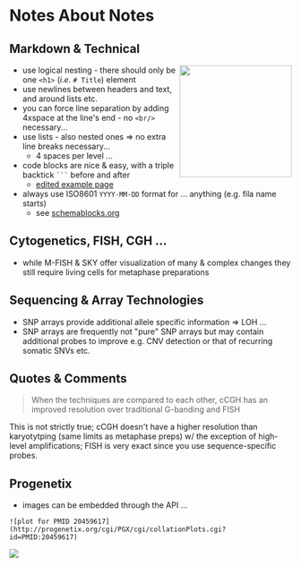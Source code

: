 # Notes About Notes

## Markdown & Technical

<a href="https://xkcd.com/1179/" target="_blank"><img src="https://imgs.xkcd.com/comics/iso_8601.png"  align="right" style="margin 20px 0px 30px 20px; width: 200px; clear:none;" /></a>
* use logical nesting - there should only be one `<h1>` (_i.e._ `# Title`) element
* use newlines between headers and text, and around lists etc.
* you can force line separation by adding 4xspace at the line's end - no `<br/>` necessary...
* use lists - also nested ones => no extra line breaks necessary...
    - 4 spaces per level ...
* code blocks are nice & easy, with a triple backtick <code>```</code> before and after
    - [edited example page](./Janne-Berger/day_05/storage.md)
* always use ISO8601 `YYYY-MM-DD` format for ... anything (e.g. fila name starts)
    - see [schemablocks.org](https://schemablocks.org/standards-recommendations/#dates-times)

## Cytogenetics, FISH, CGH ...

* while M-FISH & SKY offer visualization of many & complex changes they still
require living cells for metaphase preparations

## Sequencing  & Array Technologies

* SNP arrays provide additional allele specific information => LOH ...
* SNP arrays are frequently not "pure" SNP arrays but may contain additional
probes to improve e.g. CNV detection or that of recurring somatic SNVs etc.

## Quotes & Comments

> When the techniques are compared to each other, cCGH has an improved resolution over traditional G-banding and FISH

This is not strictly true; cCGH doesn't have a higher resolution than karyotytping (same limits as metaphase preps) w/ the exception of high-level amplifications; FISH is very exact since you use sequence-specific probes.

## Progenetix

* images can be embedded through the API ...
```
![plot for PMID 20459617](http://progenetix.org/cgi/PGX/cgi/collationPlots.cgi?id=PMID:20459617)
```

![](http://progenetix.org/cgi/PGX/cgi/collationPlots.cgi?datasetIds=progenetix&id=PMID:20459617)